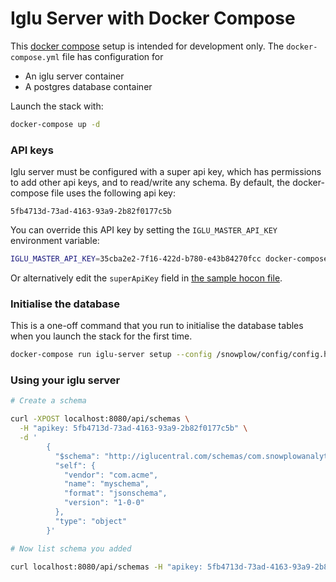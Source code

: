 # Iglu Server with Docker Compose

This [docker compose](https://docs.docker.com/compose/) setup is intended for development only.  The `docker-compose.yml` file has configuration for

- An iglu server container
- A postgres database container

Launch the stack with:

```bash
docker-compose up -d
```

### API keys

Iglu server must be configured with a super api key, which has permissions to add other api keys, and to read/write any schema.
By default, the docker-compose file uses the following api key:

```
5fb4713d-73ad-4163-93a9-2b82f0177c5b
```

You can override this API key by setting the `IGLU_MASTER_API_KEY` environment variable:

```bash
IGLU_MASTER_API_KEY=35cba2e2-7f16-422d-b780-e43b84270fcc docker-compose up -d
```

Or alternatively edit the `superApiKey` field in [the sample hocon file](../config/config.minimal.hocon).

### Initialise the database

This is a one-off command that you run to initialise the database tables when you launch the stack for the first time.

```bash
docker-compose run iglu-server setup --config /snowplow/config/config.hocon
```

### Using your iglu server

```bash
# Create a schema

curl -XPOST localhost:8080/api/schemas \
  -H "apikey: 5fb4713d-73ad-4163-93a9-2b82f0177c5b" \
  -d '
        {
          "$schema": "http://iglucentral.com/schemas/com.snowplowanalytics.self-desc/schema/jsonschema/1-0-0#",
          "self": {
            "vendor": "com.acme",
            "name": "myschema",
            "format": "jsonschema",
            "version": "1-0-0"
          },
          "type": "object"
        }'

# Now list schema you added

curl localhost:8080/api/schemas -H "apikey: 5fb4713d-73ad-4163-93a9-2b82f0177c5b"
```
